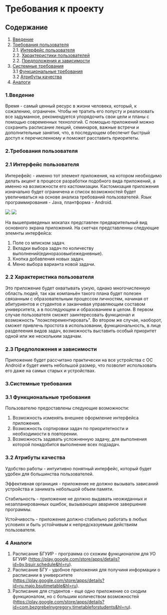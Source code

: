 # Требования к проекту

## Содержание
1. [Введение](#1)
2. [Требования пользователя](#2) <br>
  2.1. [Интерфейс пользователя](#2.1) <br>
  2.2. [Характеристики пользователей](#2.2) <br>
  2.2. [Предположения и зависимости](#2.3) <br>
3. [Системные требования](#3) <br>
  3.1 [Функциональные требования](#3.1) <br>
  3.2 [Атрибуты качества](#3.2) <br>
4. [Аналоги](#4) <br>

### 1.Введение<a name="1"></a>
	
  Время - самый ценный ресурс в жизни человека, который, к сожалению, ограничен. Чтобы не тратить его попусту и реализовать все задуманное, рекомендуется упорядочить свои цели и планы с помощью современных технологий. С помощью приложений можно сохранить расписание лекций, семинаров, важные встречи и дополнительные занятия, что, в последующем обеспечит быстрый доступ к перечисленному и поможет расставить приоритеты.

### 2.Требования пользователя<a name="2"></a>

### 2.1 Интерфейс пользователя<a name="2.1"></a>

Интерефейс - именно тот элемент приложения, на котором необходимо делать акцент в процессе разработки подобного вида приложений, а именно на возможности его кастомизации. Кастомизация приложения изначально будет ограничена и список возможностей будет увеличиваться на основе анализа требований пользователей. Язык программирования - Java, плантформа - Android.

![](https://github.com/LiL-Dicky/TaskMaster/blob/master/Изображения/Скетч/0001.jpg)
![](https://github.com/LiL-Dicky/TaskMaster/blob/master/Изображения/Скетч/0002.jpg)

На вышеприведеных мокапах представлен предварительный вид основного экрана приложений.
На скетчах представленны следующие элемнты интерфейса:
1.	Поле со  мписком задач.
2.	Вкладки выбора задач по количеству выполнений(единоразовые\ежедневные).
3.	Кнопка добавления новых задач.
4.	Меню выбора варианта новой задачи.


### 2.2 Характеристика пользователя<a name="2.2"></a>

  Это приложение будет охватывать узкую, однако многочисленную область людей, так как компаньён такого плана будет полезен связанным с образовательным процессом личностям, начиная от абитуриентов и студентов и заканчивая управляющим составом университета, а в последующем и образованием в целом. В первом случае пользователя сможет заинтересовать функционал и возможность "поэксперементировать". Во втором же случае, наоборот, сможет привлечь простота в использовании, функциональность, в лице разделеения видов задач, возможность выставить особый приоритет одной или же нескольким задачам.
  
### 2.3 Предположения и зависимости<a name="2.3"></a>

  Приложение будет рассчитано практически на все устройства с ОС Android и будет иметь небольшой размер, что позволит использовать его даже на самых старых и устройствах.

### 3.Системные требования<a name="3"></a>
### 3.1 Функциональные требования<a name="3.1"></a>
Пользователю предоставлены следующие возможности:
1.	Возможность изменять внешнее оформление интерфейса приложения.
2.	Возможность сортировки задач по приоритетности и необходимости в повторении.
3.	Возможность задавать усложненную задачу, для выполнения которой понадобится выполнение всех подзадач.

### 3.2 Атрибуты качества<a name="3.2"></a>

Удобство работы - интуитивно понятный интерфейс, который будет удобен для большинства пользователей.<br>

Эффективная органиция - приложение не должно вызывать зависаний устройства и занимать небольшой объем памяти.<br>

Стабильность - приложение не должно выдавать неожиданных и незапланированных ошибок, вызывающих авариное завершение программы.<br>

Устойчивость - приложение должно стабильно работать в любых условиях и быть устойчивым к непредсказуемым действиям пользователя.<br>
  
### 4 Аналоги<a name="4"></a>
1.	Расписание БГУИР - программа со схожим функционалом для УО БГУИР (https://play.google.com/store/apps/details?id=by.bsuir.schedule&hl=ru).
2.	Расписание БГУ - удобное приложения для получиня информации о расписании в университете (https://play.google.com/store/apps/details?id=ru.majo.bsutimetable&hl=ru).
3.	Расписание для студентов - еще одно приложение со сходим функционалом, но с большим количеством возможностей (https://play.google.com/store/apps/details?id=com.bezgrebelnygregory.timetableforstudents&hl=ru).
